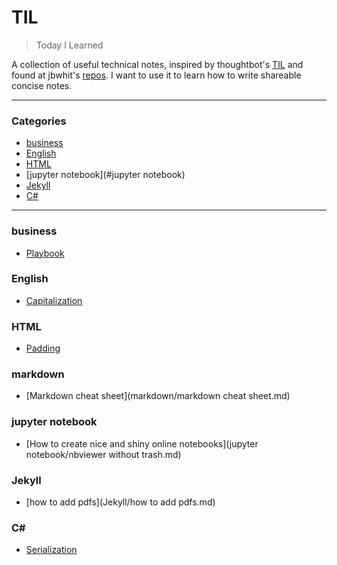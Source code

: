 # TIL

> Today I Learned

A collection of useful technical notes, inspired by thoughtbot's [TIL](https://github.com/thoughtbot/til) and found at jbwhit's [repos](https://github.com/jbwhit/til). I want to use it to learn how to write shareable concise notes.

---

### Categories

* [business](#business)
* [English](#English)
* [HTML](#HTML)
* [jupyter notebook](#jupyter notebook)
* [Jekyll](#Jekyll)
* [C#](#C#)

---

### business

- [Playbook](business/playbook.md)

### English

- [Capitalization](English/Capitalization.md)

### HTML

- [Padding](HTML/padding.md)

### markdown

- [Markdown cheat sheet](markdown/markdown cheat sheet.md)

### jupyter notebook
- [How to create nice and shiny online notebooks](jupyter notebook/nbviewer without trash.md)

### Jekyll
- [how to add pdfs](Jekyll/how to add pdfs.md)

### C#
- [Serialization](C#/Serialization.md)